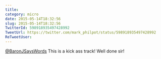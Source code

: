 ```yaml
---
title: 
category: micro
date: 2015-05-14T18:32:56
slug: 2015-05-14T18:32:56
TwitterId: 598918935497428992
TweetUrl: https://twitter.com/mark_philpot/status/598918935497428992
ReTweetUser: 
---
```


[@BaronJSaysWords](https://twitter.com/BaronJSaysWords) This is a kick ass track! Well done sir!
